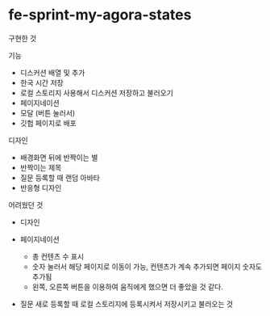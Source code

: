 # fe-sprint-my-agora-states

구현한 것

기능

- 디스커션 배열 및 추가
- 한국 시간 저장
- 로컬 스토리지 사용해서 디스커션 저장하고 불러오기
- 페이지네이션
- 모달 (버튼 눌러서)
- 깃헙 페이지로 배포

디자인

- 배경화면 뒤에 반짝이는 별
- 반짝이는 제목
- 질문 등록할 때 랜덤 아바타
- 반응형 디자인

어려웠던 것

- 디자인

- 페이지네이션

  - 총 컨텐츠 수 표시
  - 숫자 눌러서 해당 페이지로 이동이 가능, 컨텐츠가 계속 추가되면 페이지 숫자도 추가됨
  - 왼쪽, 오른쪽 버튼을 이용하여 움직에게 했으면 더 좋았을 것 같다.

- 질문 새로 등록할 때 로컬 스토리지에 등록시켜서 저장시키고 불러오는 것
